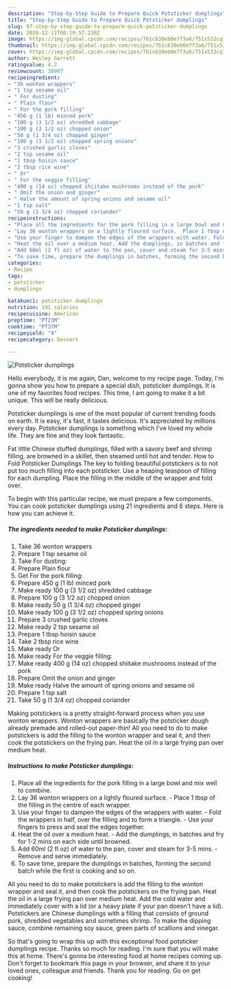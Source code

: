 ```yaml
---
description: "Step-by-Step Guide to Prepare Quick Potsticker dumplings"
title: "Step-by-Step Guide to Prepare Quick Potsticker dumplings"
slug: 97-step-by-step-guide-to-prepare-quick-potsticker-dumplings
date: 2020-12-11T00:19:57.238Z
image: https://img-global.cpcdn.com/recipes/7b1c630eb0e7f3a6/751x532cq70/potsticker-dumplings-recipe-main-photo.jpg
thumbnail: https://img-global.cpcdn.com/recipes/7b1c630eb0e7f3a6/751x532cq70/potsticker-dumplings-recipe-main-photo.jpg
cover: https://img-global.cpcdn.com/recipes/7b1c630eb0e7f3a6/751x532cq70/potsticker-dumplings-recipe-main-photo.jpg
author: Wesley Garrett
ratingvalue: 4.2
reviewcount: 30907
recipeingredient:
- "36 wonton wrappers"
- "1 tsp sesame oil"
- " For dusting"
- " Plain flour"
- " For the pork filling"
- "450 g (1 lb) minced pork"
- "100 g (3 1/2 oz) shredded cabbage"
- "100 g (3 1/2 oz) chopped onion"
- "50 g (1 3/4 oz) chopped ginger"
- "100 g (3 1/2 oz) chopped spring onions"
- "3 crushed garlic cloves"
- "2 tsp sesame oil"
- "1 tbsp hoisin sauce"
- "2 tbsp rice wine"
- " Or"
- " For the veggie filling"
- "400 g (14 oz) chopped shiitake mushrooms instead of the pork"
- " Omit the onion and ginger"
- " Halve the amount of spring onions and sesame oil"
- "1 tsp salt"
- "50 g (1 3/4 oz) chopped coriander"
recipeinstructions:
- "Place all the ingredients for the pork filling in a large bowl and mix well to combine."
- "Lay 36 wonton wrappers on a lightly floured surface.  Place 1 tbsp of the filling in the centre of each wrapper."
- "Use your finger to dampen the edges of the wrappers with water. Fold the wrappers in half, over the filling and to form a triangle. Use your fingers to press and seal the edges together."
- "Heat the oil over a medium heat. Add the dumplings, in batches and fry for 1-2 mins on each side until browned."
- "Add 60ml (2 fl oz) of water to the pan, cover and steam for 3-5 mins. Remove and serve immediately."
- "To save time, prepare the dumplings in batches, forming the second batch while the first is cooking and so on."
categories:
- Recipe
tags:
- potsticker
- dumplings

katakunci: potsticker dumplings 
nutrition: 191 calories
recipecuisine: American
preptime: "PT23M"
cooktime: "PT37M"
recipeyield: "4"
recipecategory: Dessert

---
```



![Potsticker dumplings](https://img-global.cpcdn.com/recipes/7b1c630eb0e7f3a6/751x532cq70/potsticker-dumplings-recipe-main-photo.jpg)

Hello everybody, it is me again, Dan, welcome to my recipe page. Today, I'm gonna show you how to prepare a special dish, potsticker dumplings. It is one of my favorites food recipes. This time, I am going to make it a bit unique. This will be really delicious.

Potsticker dumplings is one of the most popular of current trending foods on earth. It is easy, it's fast, it tastes delicious. It's appreciated by millions every day. Potsticker dumplings is something which I've loved my whole life. They are fine and they look fantastic.

Fat little Chinese stuffed dumplings, filled with a savory beef and shrimp filling, are browned in a skillet, then steamed until hot and tender. How to Fold Potsticker Dumplings The key to folding beautiful potstickers is to not put too much filling into each potsticker. Use a heaping teaspoon of filling for each dumpling. Place the filling in the middle of the wrapper and fold over.


To begin with this particular recipe, we must prepare a few components. You can cook potsticker dumplings using 21 ingredients and 6 steps. Here is how you can achieve it.

<!--inarticleads1-->

##### The ingredients needed to make Potsticker dumplings:

1. Take 36 wonton wrappers
1. Prepare 1 tsp sesame oil
1. Take  For dusting:
1. Prepare  Plain flour
1. Get  For the pork filling:
1. Prepare 450 g (1 lb) minced pork
1. Make ready 100 g (3 1/2 oz) shredded cabbage
1. Prepare 100 g (3 1/2 oz) chopped onion
1. Make ready 50 g (1 3/4 oz) chopped ginger
1. Make ready 100 g (3 1/2 oz) chopped spring onions
1. Prepare 3 crushed garlic cloves
1. Make ready 2 tsp sesame oil
1. Prepare 1 tbsp hoisin sauce
1. Take 2 tbsp rice wine
1. Make ready  Or
1. Make ready  For the veggie filling:
1. Make ready 400 g (14 oz) chopped shiitake mushrooms instead of the pork
1. Prepare  Omit the onion and ginger
1. Make ready  Halve the amount of spring onions and sesame oil
1. Prepare 1 tsp salt
1. Take 50 g (1 3/4 oz) chopped coriander


Making potstickers is a pretty straight-forward process when you use wonton wrappers. Wonton wrappers are basically the potsticker dough already premade and rolled-out paper-thin! All you need to do to make potstickers is add the filling to the wonton wrapper and seal it, and then cook the potstickers on the frying pan. Heat the oil in a large frying pan over medium heat. 

<!--inarticleads2-->

##### Instructions to make Potsticker dumplings:

1. Place all the ingredients for the pork filling in a large bowl and mix well to combine.
1. Lay 36 wonton wrappers on a lightly floured surface.  - Place 1 tbsp of the filling in the centre of each wrapper.
1. Use your finger to dampen the edges of the wrappers with water. - Fold the wrappers in half, over the filling and to form a triangle. - Use your fingers to press and seal the edges together.
1. Heat the oil over a medium heat. - Add the dumplings, in batches and fry for 1-2 mins on each side until browned.
1. Add 60ml (2 fl oz) of water to the pan, cover and steam for 3-5 mins. - Remove and serve immediately.
1. To save time, prepare the dumplings in batches, forming the second batch while the first is cooking and so on.


All you need to do to make potstickers is add the filling to the wonton wrapper and seal it, and then cook the potstickers on the frying pan. Heat the oil in a large frying pan over medium heat. Add the cold water and immediately cover with a lid (or a heavy plate if your pan doesn&#39;t have a lid). Potstickers are Chinese dumplings with a filling that consists of ground pork, shredded vegetables and sometimes shrimp. To make the dipping sauce, combine remaining soy sauce, green parts of scallions and vinegar. 

So that's going to wrap this up with this exceptional food potsticker dumplings recipe. Thanks so much for reading. I'm sure that you will make this at home. There's gonna be interesting food at home recipes coming up. Don't forget to bookmark this page in your browser, and share it to your loved ones, colleague and friends. Thank you for reading. Go on get cooking!
